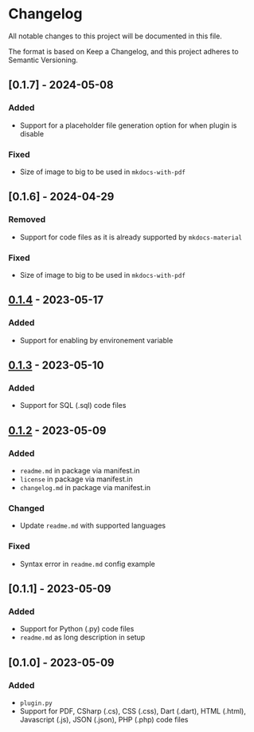# Changelog

All notable changes to this project will be documented in this file.

The format is based on Keep a Changelog, and this project adheres to Semantic Versioning.

## [0.1.7] - 2024-05-08

### Added

- Support for a placeholder file generation option for when plugin is disable

### Fixed

- Size of image to big to be used in `mkdocs-with-pdf`

## [0.1.6] - 2024-04-29

### Removed

- Support for code files as it is already supported by `mkdocs-material`

### Fixed

- Size of image to big to be used in `mkdocs-with-pdf`

## [0.1.4] - 2023-05-17

### Added

- Support for enabling by environement variable

## [0.1.3] - 2023-05-10

### Added

- Support for SQL (.sql) code files

## [0.1.2] - 2023-05-09

### Added

- `readme.md` in package via manifest.in
- `license` in package via manifest.in
- `changelog.md` in package via manifest.in

### Changed

 - Update `readme.md` with supported languages

### Fixed

 - Syntax error in `readme.md` config example

## [0.1.1] - 2023-05-09

### Added

- Support for Python (.py) code files
- `readme.md` as long description in setup

## [0.1.0] - 2023-05-09

### Added

- `plugin.py`
- Support for PDF, CSharp (.cs), CSS (.css), Dart (.dart), HTML (.html), Javascript (.js), JSON (.json), PHP (.php) code files

[0.1.2]: https://gitlab.com/cfpt-mkdocs-plugins/mkdocs-annexes-integrations/-/releases/v0.1.2
[0.1.3]: https://gitlab.com/cfpt-mkdocs-plugins/mkdocs-annexes-integrations/-/releases/v0.1.3
[0.1.4]: https://gitlab.com/cfpt-mkdocs-plugins/mkdocs-annexes-integrations/-/releases/v0.1.4